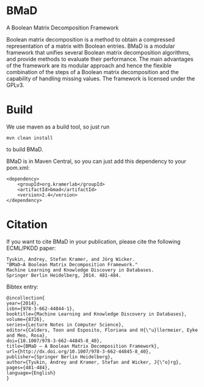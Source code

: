 BMaD
====

A Boolean Matrix Decomposition Framework


Boolean matrix decomposition is a method to obtain a compressed
representation of a matrix with Boolean entries. BMaD is a modular
framework that unifies several Boolean matrix decomposition
algorithms, and provide methods to evaluate their performance. The
main advantages of the framework are its modular approach and hence
the flexible combination of the steps of a Boolean matrix
decomposition and the capability of handling missing values. The
framework is licensed under the GPLv3.  


Build
=====

We use maven as a build tool, so just run

```
mvn clean install
```

to build BMaD. 

BMaD is in Maven Central, so you can just add this dependency to your pom.xml:

```
<dependency>
	<groupId>org.kramerlab</groupId>
	<artifactId>bmad</artifactId>
	<version>2.4</version>
</dependency>
```


Citation
========

If you want to cite BMaD in your publication, please cite the
following ECML/PKDD paper: 

```
Tyukin, Andrey, Stefan Kramer, and Jörg Wicker. 
"BMaD–A Boolean Matrix Decomposition Framework." 
Machine Learning and Knowledge Discovery in Databases. 
Springer Berlin Heidelberg, 2014. 481-484.
```
Bibtex entry:

```
@incollection{
year={2014},
isbn={978-3-662-44844-1},
booktitle={Machine Learning and Knowledge Discovery in Databases},
volume={8726},
series={Lecture Notes in Computer Science},
editor={Calders, Toon and Esposito, Floriana and H{\"u}llermeier, Eyke and Meo, Rosa},
doi={10.1007/978-3-662-44845-8_40},
title={BMaD – A Boolean Matrix Decomposition Framework},
url={http://dx.doi.org/10.1007/978-3-662-44845-8_40},
publisher={Springer Berlin Heidelberg},
author={Tyukin, Andrey and Kramer, Stefan and Wicker, J{\"o}rg},
pages={481-484},
language={English}
}
```

